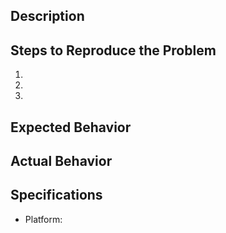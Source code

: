 ## Description

<!-- Thanks for your report! Please describe your problem or request here.
For questions, use https://github.com/martinvonz/jj/discussions/new instead.
Feel free to remove any of the sections below if they don't seem useful. -->


## Steps to Reproduce the Problem

1.
1.
1.

## Expected Behavior


## Actual Behavior


## Specifications

- Platform:
